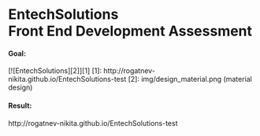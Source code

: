 # EntechSolutions<br>Front End Development Assessment
<h4>Goal:</h4>
[![EntechSolutions][2]][1]
  [1]: http://rogatnev-nikita.github.io/EntechSolutions-test
  [2]: img/design_material.png (material design)
<h4>Result:</h4>
http://rogatnev-nikita.github.io/EntechSolutions-test

